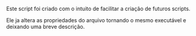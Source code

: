 Este script foi criado com o intuito de facilitar a criação de futuros scripts. 

Ele ja altera as propriedades do arquivo tornando o mesmo executável e deixando uma breve descrição.
